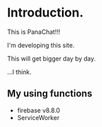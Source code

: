 # Introduction.
This is PanaChat!!!

I'm developing this site.

This will get bigger day by day.

...I think.

## My using functions
- firebase v8.8.0
- ServiceWorker
